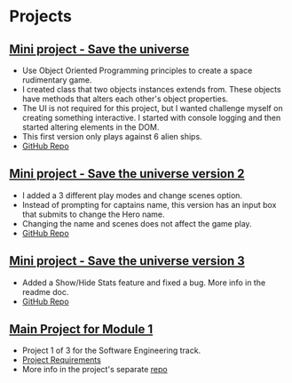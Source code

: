 # Projects

## [Mini project - Save the universe](https://save-the-universe-wk5-mini-project.msoro.repl.co/)

- Use Object Oriented Programming principles to create a space rudimentary game.
- I created class that two objects instances extends from. These objects have methods that alters each other's object properties.
- The UI is not required for this project, but I wanted challenge myself on creating something interactive. I started with console logging and then started altering elements in the DOM.
- This first version only plays against 6 alien ships.
- [GitHub Repo](https://github.com/m-soro/Save_The_Universe)

## [Mini project - Save the universe version 2](https://save-the-universe-wk5-mini-project-version2.msoro.repl.co/)

- I added a 3 different play modes and change scenes option.
- Instead of prompting for captains name, this version has an input box that submits to change the Hero name.
- Changing the name and scenes does not affect the game play.
- [GitHub Repo](https://github.com/m-soro/Save_The_Universe_Version_2)

## [Mini project - Save the universe version 3](https://save-the-universe-wk5-mini-project-version3.msoro.repl.co/)

- Added a Show/Hide Stats feature and fixed a bug. More info in the readme doc.
- [GitHub Repo](https://github.com/m-soro/Save_The_Universe_Version_3)

## [Main Project for Module 1](https://m-soro.github.io/Project_1/)

- Project 1 of 3 for the Software Engineering track.
- [Project Requirements](Resources/project1Requirements.pdf)
- More info in the project's separate [repo](https://github.com/m-soro/Project_1)
